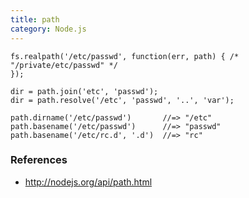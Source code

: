 ```yaml
---
title: path
category: Node.js
---
```


    fs.realpath('/etc/passwd', function(err, path) { /* "/private/etc/passwd" */ 
    });

    dir = path.join('etc', 'passwd');
    dir = path.resolve('/etc', 'passwd', '..', 'var');

    path.dirname('/etc/passwd')       //=> "/etc"
    path.basename('/etc/passwd')      //=> "passwd"
    path.basename('/etc/rc.d', '.d')  //=> "rc"

### References

- http://nodejs.org/api/path.html
